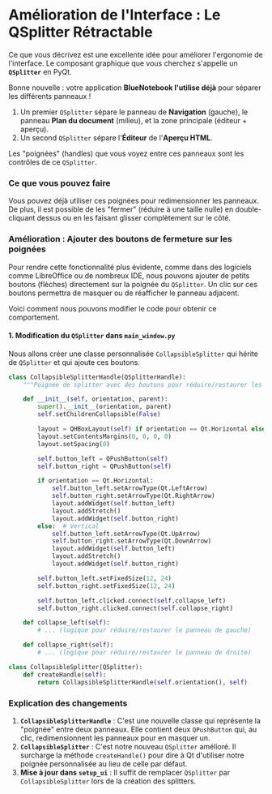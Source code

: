 # Amélioration de l'Interface : Le QSplitter Rétractable

Ce que vous décrivez est une excellente idée pour améliorer l'ergonomie de l'interface. Le composant graphique que vous cherchez s'appelle un **`QSplitter`** en PyQt.

Bonne nouvelle : votre application **BlueNotebook l'utilise déjà** pour séparer les différents panneaux !

1.  Un premier `QSplitter` sépare le panneau de **Navigation** (gauche), le panneau **Plan du document** (milieu), et la zone principale (éditeur + aperçu).
2.  Un second `QSplitter` sépare l'**Éditeur** de l'**Aperçu HTML**.

Les "poignées" (handles) que vous voyez entre ces panneaux sont les contrôles de ce `QSplitter`.

### Ce que vous pouvez faire

Vous pouvez déjà utiliser ces poignées pour redimensionner les panneaux. De plus, il est possible de les "fermer" (réduire à une taille nulle) en double-cliquant dessus ou en les faisant glisser complètement sur le côté.

### Amélioration : Ajouter des boutons de fermeture sur les poignées

Pour rendre cette fonctionnalité plus évidente, comme dans des logiciels comme LibreOffice ou de nombreux IDE, nous pouvons ajouter de petits boutons (flèches) directement sur la poignée du `QSplitter`. Un clic sur ces boutons permettra de masquer ou de réafficher le panneau adjacent.

Voici comment nous pouvons modifier le code pour obtenir ce comportement.

#### 1. Modification du `QSplitter` dans `main_window.py`

Nous allons créer une classe personnalisée `CollapsibleSplitter` qui hérite de `QSplitter` et qui ajoute ces boutons.

```python
class CollapsibleSplitterHandle(QSplitterHandle):
    """Poignée de splitter avec des boutons pour réduire/restaurer les panneaux."""

    def __init__(self, orientation, parent):
        super().__init__(orientation, parent)
        self.setChildrenCollapsible(False)

        layout = QHBoxLayout(self) if orientation == Qt.Horizontal else QVBoxLayout(self)
        layout.setContentsMargins(0, 0, 0, 0)
        layout.setSpacing(0)

        self.button_left = QPushButton(self)
        self.button_right = QPushButton(self)

        if orientation == Qt.Horizontal:
            self.button_left.setArrowType(Qt.LeftArrow)
            self.button_right.setArrowType(Qt.RightArrow)
            layout.addWidget(self.button_left)
            layout.addStretch()
            layout.addWidget(self.button_right)
        else:  # Vertical
            self.button_left.setArrowType(Qt.UpArrow)
            self.button_right.setArrowType(Qt.DownArrow)
            layout.addWidget(self.button_left)
            layout.addStretch()
            layout.addWidget(self.button_right)

        self.button_left.setFixedSize(12, 24)
        self.button_right.setFixedSize(12, 24)

        self.button_left.clicked.connect(self.collapse_left)
        self.button_right.clicked.connect(self.collapse_right)

    def collapse_left(self):
        # ... (logique pour réduire/restaurer le panneau de gauche)

    def collapse_right(self):
        # ... (logique pour réduire/restaurer le panneau de droite)

class CollapsibleSplitter(QSplitter):
    def createHandle(self):
        return CollapsibleSplitterHandle(self.orientation(), self)
```

### Explication des changements

1.  **`CollapsibleSplitterHandle`** : C'est une nouvelle classe qui représente la "poignée" entre deux panneaux. Elle contient deux `QPushButton` qui, au clic, redimensionnent les panneaux pour en masquer un.
2.  **`CollapsibleSplitter`** : C'est notre nouveau `QSplitter` amélioré. Il surcharge la méthode `createHandle()` pour dire à Qt d'utiliser notre poignée personnalisée au lieu de celle par défaut.
3.  **Mise à jour dans `setup_ui`** : Il suffit de remplacer `QSplitter` par `CollapsibleSplitter` lors de la création des splitters.
